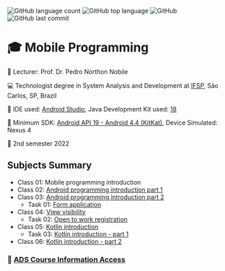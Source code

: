 ![GitHub language count](https://img.shields.io/github/languages/count/jmmarao/ws-mobile-programming)
![GitHub top language](https://img.shields.io/github/languages/top/jmmarao/ws-mobile-programming)
![GitHub](https://img.shields.io/github/license/jmmarao/ws-mobile-programming)
![GitHub last commit](https://img.shields.io/github/last-commit/jmmarao/ws-mobile-programming)

# :mortar_board: Mobile Programming

:triangular_flag_on_post: Lecturer: Prof. Dr. Pedro Northon Nobile

:computer: Technologist degree in System Analysis and Development at [IFSP](https://www.ifsp.edu.br/), São Carlos, SP, Brazil

:ticket: IDE used: [Android Studio](https://developer.android.com/studio), Java Development Kit used: [18](https://www.oracle.com/java/technologies/downloads/)

:iphone: Minimum SDK: [Android API 19 - Android 4.4 (KitKat)](https://developer.android.com/studio/releases/platforms), Device Simulated: Nexus 4

:calendar: 2nd semester 2022

## Subjects Summary

- Class 01: Mobile programming introduction
- Class 02: [Android programming introduction part 1](https://github.com/jmmarao/ws-mobile-programming/tree/main/classes/class02)
- Class 03: [Android programming introduction part 2](https://github.com/jmmarao/ws-mobile-programming/tree/main/classes/class03)
    - Task 01: [Form application](https://github.com/jmmarao/ws-mobile-programming/tree/main/tasks/task01)
- Class 04: [View visibility](https://github.com/jmmarao/ws-mobile-programming/tree/main/classes/class04)
    - Task 02: [Open to work registration](https://github.com/jmmarao/ws-mobile-programming/tree/main/tasks/task02)
- Class 05: [Kotlin introduction](https://github.com/jmmarao/ws-mobile-programming/tree/main/classes/class05)
    - Task 03: [Kotlin introduction - part 1](https://github.com/jmmarao/ws-mobile-programming/tree/main/tasks/task03)
- Class 06: [Kotlin introduction - part 2](https://github.com/jmmarao/ws-mobile-programming/tree/main/classes/class06)

### :link: [ADS Course Information Access](https://scl.ifsp.edu.br/index.php/cursos.html?id=116:ads&catid=61)